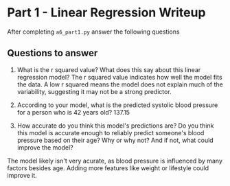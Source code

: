 # Part 1 - Linear Regression Writeup

After completing `a6_part1.py` answer the following questions

## Questions to answer

1. What is the r squared value?  What does this say about this linear regression model?
The r squared value indicates how well the model fits the data. A low r squared means the model does not explain much of the variability, suggesting it may not be a strong predictor.

2. According to your model, what is the predicted systolic blood pressure for a person who is 42 years old?
137.15

3. How accurate do you think this model's predictions are?  Do you think this model is accurate enough to reliably predict someone's blood pressure based on their age?  Why or why not?  And if not, what could improve the model?

The model likely isn't very acurate, as blood pressure is influenced by many factors besides age. Adding more features like weight or lifestyle could improve it.
